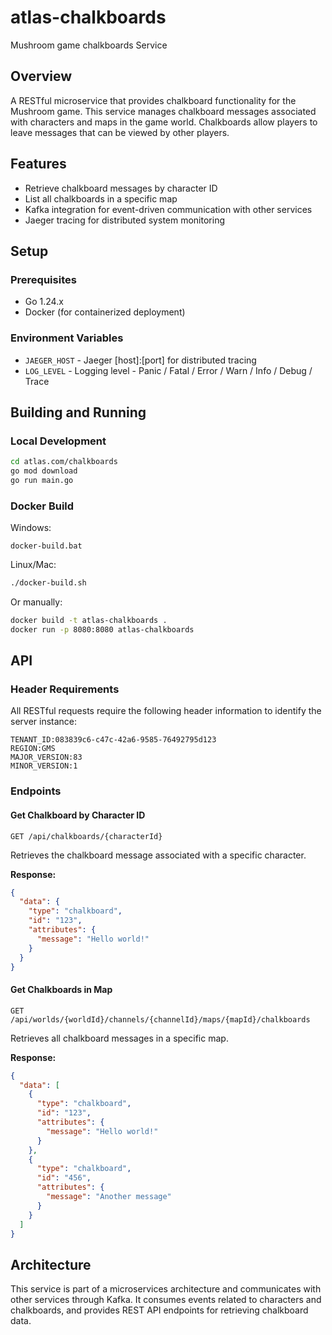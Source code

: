 # atlas-chalkboards
Mushroom game chalkboards Service

## Overview

A RESTful microservice that provides chalkboard functionality for the Mushroom game. This service manages chalkboard messages associated with characters and maps in the game world. Chalkboards allow players to leave messages that can be viewed by other players.

## Features

- Retrieve chalkboard messages by character ID
- List all chalkboards in a specific map
- Kafka integration for event-driven communication with other services
- Jaeger tracing for distributed system monitoring

## Setup

### Prerequisites

- Go 1.24.x
- Docker (for containerized deployment)

### Environment Variables

- `JAEGER_HOST` - Jaeger [host]:[port] for distributed tracing
- `LOG_LEVEL` - Logging level - Panic / Fatal / Error / Warn / Info / Debug / Trace

## Building and Running

### Local Development

```bash
cd atlas.com/chalkboards
go mod download
go run main.go
```

### Docker Build

Windows:
```
docker-build.bat
```

Linux/Mac:
```bash
./docker-build.sh
```

Or manually:
```bash
docker build -t atlas-chalkboards .
docker run -p 8080:8080 atlas-chalkboards
```

## API

### Header Requirements

All RESTful requests require the following header information to identify the server instance:

```
TENANT_ID:083839c6-c47c-42a6-9585-76492795d123
REGION:GMS
MAJOR_VERSION:83
MINOR_VERSION:1
```

### Endpoints

#### Get Chalkboard by Character ID

```
GET /api/chalkboards/{characterId}
```

Retrieves the chalkboard message associated with a specific character.

**Response:**
```json
{
  "data": {
    "type": "chalkboard",
    "id": "123",
    "attributes": {
      "message": "Hello world!"
    }
  }
}
```

#### Get Chalkboards in Map

```
GET /api/worlds/{worldId}/channels/{channelId}/maps/{mapId}/chalkboards
```

Retrieves all chalkboard messages in a specific map.

**Response:**
```json
{
  "data": [
    {
      "type": "chalkboard",
      "id": "123",
      "attributes": {
        "message": "Hello world!"
      }
    },
    {
      "type": "chalkboard",
      "id": "456",
      "attributes": {
        "message": "Another message"
      }
    }
  ]
}
```

## Architecture

This service is part of a microservices architecture and communicates with other services through Kafka. It consumes events related to characters and chalkboards, and provides REST API endpoints for retrieving chalkboard data.
